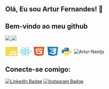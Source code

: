 ## Olá, Eu sou Artur Fernandes! 👋
## Bem-vindo ao meu github

<div>
  <a href="https://github.com/ArturFernandes1/">
    <img height="180em" src="https://github-readme-stats.vercel.app/api?username=ArturFernandes1&show_icons=true&theme=dracula"/>
    <img height="180em" src="https://github-readme-stats.vercel.app/api/top-langs/?username=ArturFernandes1&layout=compact&theme=dracula"/>
  </a>
</div>
<div style="display: inline_block"><br>
  <img align="center" alt="Artur-Js" height="30" width="40" src="https://raw.githubusercontent.com/devicons/devicon/master/icons/javascript/javascript-plain.svg">
  <img align="center" alt="Artur-React" height="30" width="40" src="https://raw.githubusercontent.com/devicons/devicon/master/icons/react/react-original.svg">
  <img align="center" alt="Artur-HTML" height="30" width="40" src="https://raw.githubusercontent.com/devicons/devicon/master/icons/html5/html5-original.svg">
  <img align="center" alt="Artur-CSS" height="30" width="40" src="https://raw.githubusercontent.com/devicons/devicon/master/icons/css3/css3-original.svg">
  <img align="center" alt="Artur-Python" height="30" width="40" src="https://raw.githubusercontent.com/devicons/devicon/master/icons/python/python-original.svg">
    <img align="center" alt="Artur-Nextjs" height="30" width="40" src="URL_DO_ÍCONE">
</div>

## Conecte-se comigo:
[![LinkedIn Badge](https://img.shields.io/badge/-LinkedIn-0077B5?style=flat-square&logo=LinkedIn&logoColor=white&link=seu_linkedin)](https://www.linkedin.com/in/artur-dantas-fernandes-b9186926b/)
[![Instagram Badge](https://img.shields.io/badge/-Instagram-E4405F?style=flat-square&logo=Instagram&logoColor=white&link=seu_instagram)](####)


